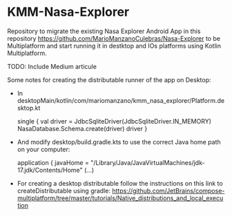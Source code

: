 # KMM-Nasa-Explorer
Repository to migrate the existing Nasa Explorer Android App in this repository https://github.com/MarioManzanoCulebras/Nasa-Explorer to be Multiplatform and start running it in destktop and IOs platforms using Kotlin Multiplatform.

TODO: Include Medium articule

Some notes for creating the distributable runner of the app on Desktop:
  - In desktopMain/kotlin/com/mariomanzano/kmm_nasa_explorer/Platform.desktop.kt

    single<SqlDriver> {
        val driver = JdbcSqliteDriver(JdbcSqliteDriver.IN_MEMORY)
        NasaDatabase.Schema.create(driver)
        driver
    }
    
  - And modify desktop/build.gradle.kts to use the correct Java home path on your computer:

    application {
        javaHome = "/Library/Java/JavaVirtualMachines/jdk-17.jdk/Contents/Home" (...)
  
  - For creating a desktop distributable follow the instructions on this link to createDistributable using gradle: https://github.com/JetBrains/compose-multiplatform/tree/master/tutorials/Native_distributions_and_local_execution
